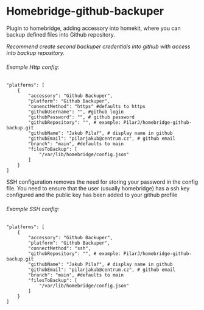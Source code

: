 # Homebridge-github-backuper

Plugin to homebridge, adding accessory into homekit, where you can backup defined files into Github repository.

_Recommend create second backuper credentials into github with access into backup repository._


###### Example Http config:
    "platforms": [
        {
            "accessory": "Github Backuper",
            "platform": "Github Backuper",
			"conenctMethod": "https" #defaults to https
            "githubUsername": "", #github login
            "githubPassword": "", # github password
            "githubRepository": "", # example: PilarJ/homebridge-github-backup.git
            "githubName": "Jakub Pilař", # display name in github
            "githubEmail": "pilarjakub@centrum.cz", # github email
	    	"branch": "main", #defaults to main
            "filesToBackup": [
                "/var/lib/homebridge/config.json"
            ]
        }
    ]

SSH configuration removes the need for storing your password in the config file.  You need to ensure that the user (usually homebridge) has a ssh key configured and the public key has been added to your github profile
###### Example SSH config:
    "platforms": [
        {
            "accessory": "Github Backuper",
            "platform": "Github Backuper",
	    	"connectMethod": "ssh",
            "githubRepository": "", # example: PilarJ/homebridge-github-backup.git
            "githubName": "Jakub Pilař", # display name in github
            "githubEmail": "pilarjakub@centrum.cz", # github email
	    	"branch": "main", #defaults to main
            "filesToBackup": [
                "/var/lib/homebridge/config.json"
            ]
        }
    ]
